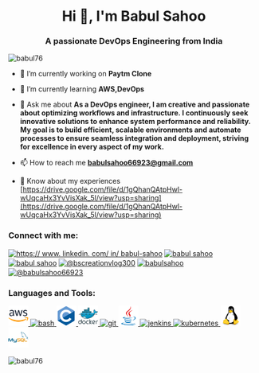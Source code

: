 <h1 align="center">Hi 👋, I'm Babul Sahoo</h1>
<h3 align="center">A passionate DevOps Engineering from India</h3>

<p align="left"> <img src="https://komarev.com/ghpvc/?username=babul76&label=Profile%20views&color=0e75b6&style=flat" alt="babul76" /> </p>

- 🔭 I’m currently working on **Paytm Clone**

- 🌱 I’m currently learning **AWS,DevOps**

- 💬 Ask me about **As a DevOps engineer, I am creative and passionate about optimizing workflows and infrastructure. I continuously seek innovative solutions to enhance system performance and reliability. My goal is to build efficient, scalable environments and automate processes to ensure seamless integration and deployment, striving for excellence in every aspect of my work.**

- 📫 How to reach me **babulsahoo66923@gmail.com**

- 📄 Know about my experiences [https://drive.google.com/file/d/1gQhanQAtpHwl-wUqcaHx3YvVisXak_5l/view?usp=sharing](https://drive.google.com/file/d/1gQhanQAtpHwl-wUqcaHx3YvVisXak_5l/view?usp=sharing)

<h3 align="left">Connect with me:</h3>
<p align="left">
<a href="https://linkedin.com/in/https:// www. linkedin. com/ in/ babul-sahoo" target="blank"><img align="center" src="https://raw.githubusercontent.com/rahuldkjain/github-profile-readme-generator/master/src/images/icons/Social/linked-in-alt.svg" alt="https:// www. linkedin. com/ in/ babul-sahoo" height="30" width="40" /></a>
<a href="https://fb.com/babul sahoo" target="blank"><img align="center" src="https://raw.githubusercontent.com/rahuldkjain/github-profile-readme-generator/master/src/images/icons/Social/facebook.svg" alt="babul sahoo" height="30" width="40" /></a>
<a href="https://instagram.com/babul sahoo" target="blank"><img align="center" src="https://raw.githubusercontent.com/rahuldkjain/github-profile-readme-generator/master/src/images/icons/Social/instagram.svg" alt="babul sahoo" height="30" width="40" /></a>
<a href="https://www.youtube.com/c/@bscreationvlog300" target="blank"><img align="center" src="https://raw.githubusercontent.com/rahuldkjain/github-profile-readme-generator/master/src/images/icons/Social/youtube.svg" alt="@bscreationvlog300" height="30" width="40" /></a>
<a href="https://www.codechef.com/users/babulsahoo" target="blank"><img align="center" src="https://cdn.jsdelivr.net/npm/simple-icons@3.1.0/icons/codechef.svg" alt="babulsahoo" height="30" width="40" /></a>
<a href="https://www.hackerrank.com/@babulsahoo66923" target="blank"><img align="center" src="https://raw.githubusercontent.com/rahuldkjain/github-profile-readme-generator/master/src/images/icons/Social/hackerrank.svg" alt="@babulsahoo66923" height="30" width="40" /></a>
</p>

<h3 align="left">Languages and Tools:</h3>
<p align="left"> <a href="https://aws.amazon.com" target="_blank" rel="noreferrer"> <img src="https://raw.githubusercontent.com/devicons/devicon/master/icons/amazonwebservices/amazonwebservices-original-wordmark.svg" alt="aws" width="40" height="40"/> </a> <a href="https://www.gnu.org/software/bash/" target="_blank" rel="noreferrer"> <img src="https://www.vectorlogo.zone/logos/gnu_bash/gnu_bash-icon.svg" alt="bash" width="40" height="40"/> </a> <a href="https://www.cprogramming.com/" target="_blank" rel="noreferrer"> <img src="https://raw.githubusercontent.com/devicons/devicon/master/icons/c/c-original.svg" alt="c" width="40" height="40"/> </a> <a href="https://www.docker.com/" target="_blank" rel="noreferrer"> <img src="https://raw.githubusercontent.com/devicons/devicon/master/icons/docker/docker-original-wordmark.svg" alt="docker" width="40" height="40"/> </a> <a href="https://git-scm.com/" target="_blank" rel="noreferrer"> <img src="https://www.vectorlogo.zone/logos/git-scm/git-scm-icon.svg" alt="git" width="40" height="40"/> </a> <a href="https://www.java.com" target="_blank" rel="noreferrer"> <img src="https://raw.githubusercontent.com/devicons/devicon/master/icons/java/java-original.svg" alt="java" width="40" height="40"/> </a> <a href="https://www.jenkins.io" target="_blank" rel="noreferrer"> <img src="https://www.vectorlogo.zone/logos/jenkins/jenkins-icon.svg" alt="jenkins" width="40" height="40"/> </a> <a href="https://kubernetes.io" target="_blank" rel="noreferrer"> <img src="https://www.vectorlogo.zone/logos/kubernetes/kubernetes-icon.svg" alt="kubernetes" width="40" height="40"/> </a> <a href="https://www.linux.org/" target="_blank" rel="noreferrer"> <img src="https://raw.githubusercontent.com/devicons/devicon/master/icons/linux/linux-original.svg" alt="linux" width="40" height="40"/> </a> <a href="https://www.mysql.com/" target="_blank" rel="noreferrer"> <img src="https://raw.githubusercontent.com/devicons/devicon/master/icons/mysql/mysql-original-wordmark.svg" alt="mysql" width="40" height="40"/> </a> </p>

<p><img align="center" src="https://github-readme-stats.vercel.app/api/top-langs?username=babul76&show_icons=true&locale=en&layout=compact" alt="babul76" /></p>

